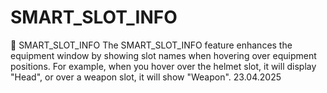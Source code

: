 # SMART_SLOT_INFO
🧠 SMART_SLOT_INFO The SMART_SLOT_INFO feature enhances the equipment window by showing slot names when hovering over equipment positions. For example, when you hover over the helmet slot, it will display "Head", or over a weapon slot, it will show "Weapon". 23.04.2025
